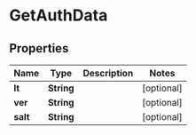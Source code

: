 # GetAuthData

## Properties
Name | Type | Description | Notes
------------ | ------------- | ------------- | -------------
**lt** | **String** |  |  [optional]
**ver** | **String** |  |  [optional]
**salt** | **String** |  |  [optional]
